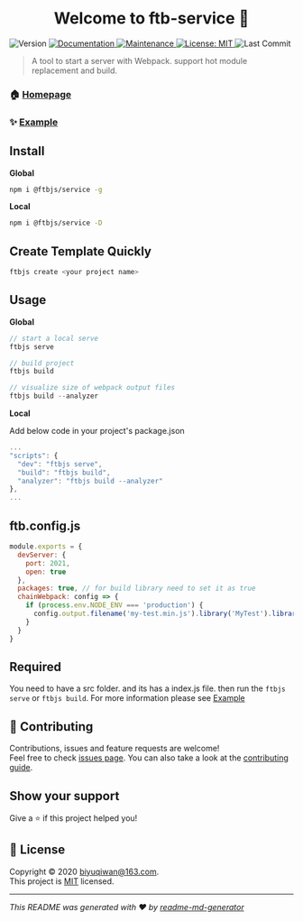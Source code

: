 <h1 align="center">Welcome to ftb-service 👋</h1>
<p>
  <img alt="Version" src="https://img.shields.io/npm/v/@ftbjs/service" />
  <a href=" " target="_blank">
    <img alt="Documentation" src="https://img.shields.io/badge/documentation-yes-brightgreen.svg" />
  </a>
  <a href="https://github.com/ftbjs/ftb-service/graphs/commit-activity" target="_blank">
    <img alt="Maintenance" src="https://img.shields.io/badge/Maintained%3F-yes-green.svg" />
  </a>
  <a href="https://github.com/ftbjs/ftb-service/blob/master/LICENSE" target="_blank">
    <img alt="License: MIT" src="https://img.shields.io/github/license/ftbjs/ftb-service" />
  </a>
  <img alt="Last Commit" src="https://img.shields.io/github/last-commit/ftbjs/ftb-service" />

</p>

> A tool to start a server with Webpack. support hot module replacement and build.

### 🏠 [Homepage](https://github.com/ftbjs/ftb-service#readme)

### ✨ [Example](https://github.com/ftbjs/ftb-service/tree/master/example)

## Install

**Global**

```sh
npm i @ftbjs/service -g
```

**Local**

```sh
npm i @ftbjs/service -D
```

## Create Template Quickly

```js
ftbjs create <your project name>
```

## Usage

**Global**

```js
// start a local serve
ftbjs serve

// build project
ftbjs build

// visualize size of webpack output files
ftbjs build --analyzer
```

**Local**

Add below code in your project's package.json

```js
...
"scripts": {
  "dev": "ftbjs serve",
  "build": "ftbjs build",
  "analyzer": "ftbjs build --analyzer"
},
...
```

## ftb.config.js

```js
module.exports = {
  devServer: {
    port: 2021,
    open: true
  },
  packages: true, // for build library need to set it as true
  chainWebpack: config => {
    if (process.env.NODE_ENV === 'production') {
      config.output.filename('my-test.min.js').library('MyTest').libraryTarget('umd')
    }
  }
}
```

## Required

You need to have a src folder. and its has a index.js file. then run the `ftbjs serve` or `ftbjs build`. For more information please see [Example](https://github.com/ftbjs/ftb-service/tree/master/example)

## 🤝 Contributing

Contributions, issues and feature requests are welcome!<br />Feel free to check [issues page](https://github.com/ftbjs/ftb-service/issues). You can also take a look at the [contributing guide](https://github.com/ftbjs/ftb-service/tree/master/Contribution.md).

## Show your support

Give a ⭐️ if this project helped you!

## 📝 License

Copyright © 2020 [biyuqiwan@163.com](https://github.com/BiYuqi).<br /> This project is [MIT](https://github.com/ftbjs/ftb-service/blob/master/LICENSE) licensed.

---

_This README was generated with ❤️ by [readme-md-generator](https://github.com/kefranabg/readme-md-generator)_
